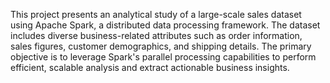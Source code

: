 This project presents an analytical study of a large-scale sales dataset using Apache Spark, a distributed data processing framework. 
The dataset includes diverse business-related attributes such as order information, sales figures, customer demographics, and shipping details. 
The primary objective is to leverage Spark's parallel processing capabilities to perform efficient, scalable analysis and extract actionable business insights.
